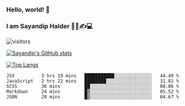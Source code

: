 ### Hello, world! 👋

### I am Sayandip Halder 👨‍💼✍💻

![visitors](https://visitor-badge.glitch.me/badge?page_id=sayandip18sayandip18&left_color=black&right_color=blue)

[![Sayandip's GitHub stats](https://github-readme-stats.vercel.app/api?username=sayandip18&show_icons=true&theme=tokyonight)](https://github.com/sayandip18/sayandip18)

[![Top Langs](https://github-readme-stats.vercel.app/api/top-langs/?username=sayandip18&langs_count=8&theme=dark)](https://github.com/sayandip18/sayandip18)


<!--START_SECTION:waka-->
```text
JSX          3 hrs 19 mins   ███████████░░░░░░░░░░░░░░   44.49 % 
JavaScript   2 hrs 22 mins   ████████░░░░░░░░░░░░░░░░░   31.82 % 
SCSS         36 mins         ██░░░░░░░░░░░░░░░░░░░░░░░   08.06 % 
Markdown     24 mins         █▒░░░░░░░░░░░░░░░░░░░░░░░   05.52 % 
JSON         20 mins         █▒░░░░░░░░░░░░░░░░░░░░░░░   04.67 % 
```
<!--END_SECTION:waka-->

<!--
**sayandip18/sayandip18** is a ✨ _special_ ✨ repository because its `README.md` (this file) appears on your GitHub profile.

Here are some ideas to get you started:

- 🔭 I’m currently working on ...
- 🌱 I’m currently learning ...
- 👯 I’m looking to collaborate on ...
- 🤔 I’m looking for help with ...
- 💬 Ask me about ...
- 📫 How to reach me: ...
- 😄 Pronouns: ...
- ⚡ Fun fact: ...
-->

